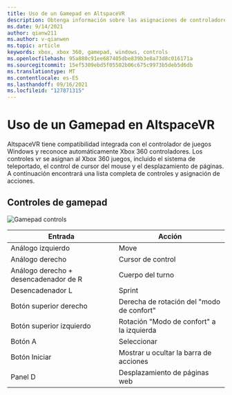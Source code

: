 ```yaml
---
title: Uso de un Gamepad en AltspaceVR
description: Obtenga información sobre las asignaciones de controladores AltspaceVR integradas para Xbox 360 controladores de controlador y controlador de juegos.
ms.date: 9/14/2021
author: qianw211
ms.author: v-qianwen
ms.topic: article
keywords: xbox, xbox 360, gamepad, windows, controls
ms.openlocfilehash: 95a880c91ee687405dbe839b3e8a73d8c016171a
ms.sourcegitcommit: 15ef5309ebd5f05502b06c675c9973b5deb5d6db
ms.translationtype: MT
ms.contentlocale: es-ES
ms.lasthandoff: 09/16/2021
ms.locfileid: "127871315"
---
```

# <a name="using-a-gamepad-in-altspacevr"></a>Uso de un Gamepad en AltspaceVR

AltspaceVR tiene compatibilidad integrada con el controlador de juegos Windows y reconoce automáticamente Xbox 360 controladores. Los controles vr se asignan al Xbox 360 juegos, incluido el sistema de teleportado, el control de cursor del mouse y el desplazamiento de páginas. A continuación encontrará una lista completa de controles y asignación de acciones.

## <a name="gamepad-controls"></a>Controles de gamepad

<img src="images/altspacevr-xbox-controls.png" alt="Gamepad controls">

| Entrada | Acción |
|---|---|
| Análogo izquierdo | Move |
| Análogo derecho | Cursor de control |
| Análogo derecho + desencadenador de R | Cuerpo del turno |
| Desencadenador L | Sprint |
| Botón superior derecho | Derecha de rotación del "modo de confort" |
| Botón superior izquierdo | Rotación "Modo de confort" a la izquierda |
| Botón A | Seleccionar |
| Botón Iniciar | Mostrar u ocultar la barra de acciones |
| Panel D | Desplazamiento de páginas web |